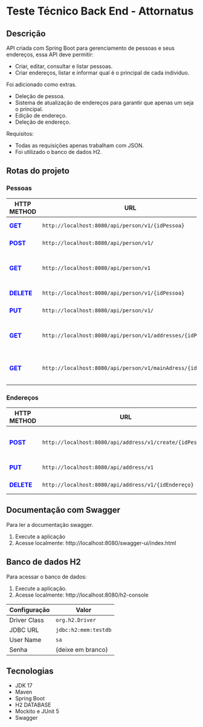 # Teste Técnico Back End - Attornatus

## Descrição
API criada com Spring Boot para gerenciamento de pessoas e seus endereços, essa API deve permitir:
- Criar, editar, consultar e listar pessoas.
- Criar endereços, listar e informar qual é o principal de cada individuo.

Foi adicionado como extras.
- Deleção de pessoa.
- Sistema de atualização de endereços para garantir que apenas um seja o principal.
- Edição de endereço.
- Deleção de endereço.

Requisitos:
- Todas as requisições apenas trabalham com JSON.
- Foi utilizado o banco de dados H2.

## Rotas do projeto

### Pessoas
| HTTP METHOD | URL | Descriçao |
| ------ | ------ | ----------- |
|**<font color="blue">GET</font>**|`http://localhost:8080/api/person/v1/{idPessoa}`   | Consultar pessoa |
|**<font color="blue">POST</font>**|`http://localhost:8080/api/person/v1/` | Criar pessoa |
|**<font color="blue">GET</font>**| `http://localhost:8080/api/person/v1`   | Consultar todos endereços da pessoa |
|**<font color="blue">DELETE</font>**| `http://localhost:8080/api/person/v1/{idPessoa}`   | Deletar pessoa |
|**<font color="blue">PUT</font>**|`http://localhost:8080/api/person/v1/` | Editar pessoa |
|**<font color="blue">GET</font>**| `http://localhost:8080/api/person/v1/addresses/{idPessoa}`   | Consultar endereços das pessoas |
|**<font color="blue">GET</font>**| `http://localhost:8080/api/person/v1/mainAdress/{idPessoa}`   | Consultar endereço principal da pessoa  |

### Endereços
| HTTP METHOD | URL | Descriçao |
| ------ | ------ | ----------- |
|**<font color="blue">POST</font>**|`http://localhost:8080/api/address/v1/create/{idPessoa}`   | Adicionar endereço a uma pessoa  |
|**<font color="blue">PUT</font>**|`http://localhost:8080/api/address/v1` | Editar endereço |
|**<font color="blue">DELETE</font>**| `http://localhost:8080/api/address/v1/{idEndereço}`   | Deletar endereço |

## Documentação com Swagger
Para ler a documentação swagger.
1. Execute a aplicação 
2. Acesse localmente: http://localhost:8080/swagger-ui/index.html

## Banco de dados H2
Para acessar o banco de dados:
1. Execute a aplicação.
2. Acesse localmente: http://localhost:8080/h2-console


| Configuração | Valor                   |
| ------------ | -----------------------|
| Driver Class | `org.h2.Driver`        |
| JDBC URL     | `jdbc:h2:mem:testdb`   |
| User Name    | `sa`                    |
| Senha        | (deixe em branco)      |

## Tecnologias
- JDK 17
- Maven
- Spring Boot 
- H2 DATABASE
- Mockito e JUnit 5
- Swagger
